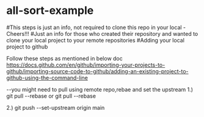 # all-sort-example

#This steps is just an info, not required to clone this repo in your local - Cheers!!!
#Just an info for those who created their repository and wanted to clone your local project to your remote repositories
#Adding your local project to github

Follow these steps as mentioned in below doc
https://docs.github.com/en/github/importing-your-projects-to-github/importing-source-code-to-github/adding-an-existing-project-to-github-using-the-command-line

--you might need to pull using remote repo,rebae and set the upstream
1.) git pull --rebase or 
    git pull <remote-branch> --rebase
    
2.) git push --set-upstream origin main

